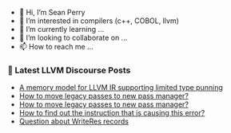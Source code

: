 - 👋 Hi, I’m Sean Perry
- 👀 I’m interested in compilers (c++, COBOL, llvm)
- 🌱 I’m currently learning ...
- 💞️ I’m looking to collaborate on ...
- 📫 How to reach me ...

<!---
s66perry/s66perry is a ✨ special ✨ repository because its `README.md` (this file) appears on your GitHub profile.
You can click the Preview link to take a look at your changes.
--->
### 📕 Latest LLVM Discourse Posts

<!-- DISCOURSE-LLVM:START -->
- [A memory model for LLVM IR supporting limited type punning](https://discourse.llvm.org/t/a-memory-model-for-llvm-ir-supporting-limited-type-punning/61948#post_16)
- [How to move legacy passes to new pass manager?](https://discourse.llvm.org/t/how-to-move-legacy-passes-to-new-pass-manager/62157#post_2)
- [How to move legacy passes to new pass manager?](https://discourse.llvm.org/t/how-to-move-legacy-passes-to-new-pass-manager/62157#post_1)
- [How to find out the instruction that is causing this error?](https://discourse.llvm.org/t/how-to-find-out-the-instruction-that-is-causing-this-error/61104#post_9)
- [Question about WriteRes records](https://discourse.llvm.org/t/question-about-writeres-records/62153#post_1)
<!-- DISCOURSE-LLVM:END -->
